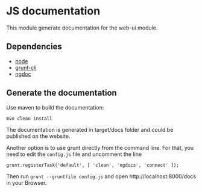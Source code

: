 # JS documentation

This module generate documentation for the web-ui module.

## Dependencies

* [node](http://nodejs.org)
* [grunt-cli](https://github.com/gruntjs/grunt-cli)
* [ngdoc](https://github.com/m7r/grunt-ngdocs)

## Generate the documentation

Use maven to build the documentation:
```
mvn clean install
```

The documentation is generated in target/docs folder and could be published on the website.

Another option is to use grunt directly from the command line.
For that, you need to edit the `config.js` file and uncomment the line

    grunt.registerTask('default', [ 'clean', 'ngdocs', 'connect' ]);

Then run `grunt --gruntfile config.js` and open http://localhost:8000/docs in your Browser.
